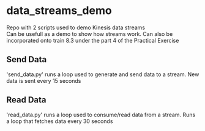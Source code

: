 # data_streams_demo
Repo with 2 scripts used to demo Kinesis data streams  
Can be usefull as a demo to show how streams work.
Can also be incorporated onto train 8.3 under the part 4 of the Practical Exercise

## Send Data
'send_data.py' runs a loop used to generate and send data to a stream.
New data is sent every 15 seconds

## Read Data
'read_data.py' runs a loop used to consume/read data from a stream.
Runs a loop that fetches data every 30 seconds